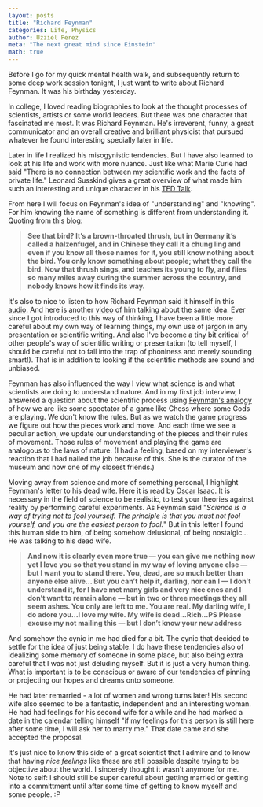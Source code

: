 ```yaml
---
layout: posts
title: "Richard Feynman"
categories: Life, Physics
author: Uzziel Perez
meta: "The next great mind since Einstein"
math: true
---
```


Before I go for my quick mental health walk, and subsequently return to some deep work session tonight, I just want to write about Richard Feynman. It was his birthday yesterday.

In college, I loved reading biographies to look at the thought processes of scientists, artists or some world leaders. But there was one character that fascinated me most. It was Richard Feynman. He's irreverent, funny, a great communicator and an overall creative and brilliant physicist that pursued whatever he found interesting specially later in life.

Later in life I realized his misogynistic tendencies. But I have also learned to look at his life and work with more nuance. Just like what Marie Curie had said "There is no connection between my scientific work and the facts of private life." Leonard Susskind gives a great overview of what made him such an interesting and unique character in his [TED Talk](https://www.youtube.com/watch?v=6Waurx8e-1o).

From here I will focus on Feynman's idea of "understanding" and "knowing". For him knowing the name of something is different from understanding it. Quoting from this [blog](https://fs.blog/2015/01/richard-feynman-knowing-something/):

> **See that bird? It’s a brown-throated thrush, but in Germany it’s called a halzenfugel, and in Chinese they call it a chung ling and even if you know all those names for it, you still know nothing about the bird. You only know something about people; what they call the bird. Now that thrush sings, and teaches its young to fly, and flies so many miles away during the summer across the country, and nobody knows how it finds its way.**

It's also to nice to listen to how Richard Feynman said it himself in this [audio](https://www.youtube.com/watch?v=45trtAfWhYg). And here is another [video](https://www.youtube.com/watch?v=ga_7j72CVlc) of him talking about the same idea. Ever since I got introduced to this way of thinking, I have been a little more careful about my own way of learning things, my own use of jargon in any presentation or scientific writing. And also I've become a tiny bit critical of other people's way of scientific writing or presentation (to tell myself, I should be careful not to fall into the trap of phoniness and merely sounding smart!). That is in addition to looking if the scientific methods are sound and unbiased.

Feynman has also influenced the way I view what science is and what scientists are doing to understand nature. And in my first job interview, I answered a question about the scientific process using [Feynman's analogy](https://www.youtube.com/watch?v=o1dgrvlWML4) of how we are like some spectator of a game like Chess where some Gods are playing. We don't know the rules. But as we watch the game progress we figure out how the pieces work and move. And each time we see a peculiar action, we update our understanding of the pieces and their rules of movement. Those rules of movement and playing the game are analogous to the laws of nature. (I had a feeling, based on my interviewer's reaction that I had nailed the job because of this. She is the curator of the museum and now one of my closest friends.)

Moving away from science and more of something personal, I highlight Feynman's letter to his dead wife. Here it is read by [Oscar Isaac](https://www.youtube.com/watch?v=kVIx7luyuJw). It is necessary in the field of science to be realistic, to test your theories against reality by performing careful experiments. As Feynman said "*Science is a way of trying not to fool yourself. The principle is that you must not fool yourself, and you are the easiest person to fool.*" But in this letter I found this human side to him, of being somehow delusional, of being nostalgic... He was talking to his dead wife.


> **And now it is clearly even more true — you can give me nothing now yet I love you so that you stand in my way of loving anyone else — but I want you to stand there. You, dead, are so much better than anyone else alive... But you can’t help it, darling, nor can I — I don’t understand it, for I have met many girls and very nice ones and I don’t want to remain alone — but in two or three meetings they all seem ashes. You only are left to me. You are real. My darling wife, I do adore you...I love my wife. My wife is dead...Rich...PS Please excuse my not mailing this — but I don’t know your new address**
>

And somehow the cynic in me had died for a bit. The cynic that decided to settle for the idea of just being stable. I do have these tendencies also of idealizing some memory of someone in some place, but also being extra careful that I was not just deluding myself. But it is just a very human thing. What is important is to be conscious or aware of our tendencies of pinning or projecting our hopes and dreams onto someone.

He had later remarried - a lot of women and wrong turns later! His second wife also seemed to be a fantastic, independent and an interesting woman. He had had feelings for his second wife for a while and he had marked a date in the calendar telling himself "if my feelings for this person is still here after some time, I will ask her to marry me." That date came and she accepted the proposal.

It's just nice to know this side of a great scientist that I admire and to know that having *nice feelings* like these are still possible despite trying to be objective about the world. I sincerely thought it wasn't anymore for me. Note to self: I should still be super careful about getting married or getting into a committment until after some time of getting to know myself and some people. :P
